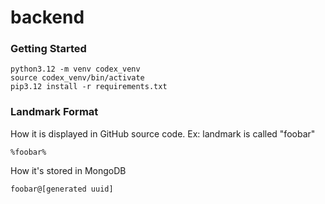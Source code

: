 # backend

### Getting Started

```
python3.12 -m venv codex_venv
source codex_venv/bin/activate
pip3.12 install -r requirements.txt
```

### Landmark Format

How it is displayed in GitHub source code. Ex: landmark is called "foobar"

```
%foobar%
```

How it's stored in MongoDB

```
foobar@[generated uuid]
```
